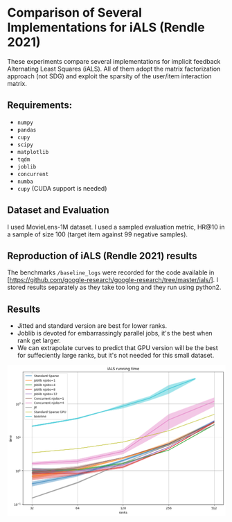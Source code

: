 # Comparison of Several Implementations for iALS (Rendle 2021) 

These experiments compare several implementations for implicit feedback Alternating Least Squares (iALS). All of them adopt the matrix factorization approach (not SDG) and exploit the sparsity of the user/item interaction matrix. 

## Requirements: 
* `numpy`
* `pandas`
* `cupy`
* `scipy`
* `matplotlib`
* `tqdm `
* `joblib`
* `concurrent`
* `numba`
* `cupy` (CUDA support is needed)

## Dataset and Evaluation
I used MovieLens-1M dataset. I used a sampled evaluation metric, HR@10 in a sample of size 100 (target item against 99 negative samples). 

## Reproduction of iALS (Rendle 2021) results
The benchmarks `/baseline_logs` were recorded for the code available in [https://github.com/google-research/google-research/tree/master/ials/]. I stored results separately as they take too long and they run using python2.

## Results
* Jitted and standard version are best for lower ranks.
* Joblib is devoted for embarrassingly parallel jobs, it's the best when rank get larger.
* We can extrapolate curves to predict that GPU version will be the best for suffeciently large ranks, but it's not needed for this small dataset.

![](images/output.png)
